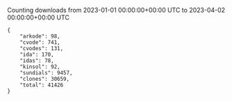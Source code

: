 
Counting downloads from 2023-01-01 00:00:00+00:00 UTC to 2023-04-02 00:00:00+00:00 UTC

```
{
    "arkode": 98,
    "cvode": 741,
    "cvodes": 131,
    "ida": 170,
    "idas": 78,
    "kinsol": 92,
    "sundials": 9457,
    "clones": 30659,
    "total": 41426
}
```
